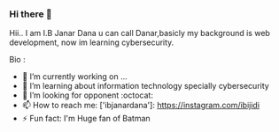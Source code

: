 ### Hi there 👋


Hii.. I am I.B Janar Dana u can call Danar,basicly my background is web development, now im learning cybersecurity.

Bio :

- 🔭 I’m currently working on ...
- 🌱 I’m learning about information technology specially cybersecurity
- :8ball: I’m looking for opponent :octocat:
- 📫 How to reach me: ['ibjanardana']: https://instagram.com/ibijidi
- ⚡ Fun fact: I'm Huge fan of Batman 
